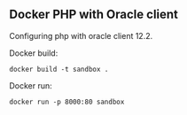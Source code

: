 ## Docker PHP with Oracle client

Configuring php with oracle client 12.2.

Docker build:

```
docker build -t sandbox .
```

Docker run:

```
docker run -p 8000:80 sandbox
```
